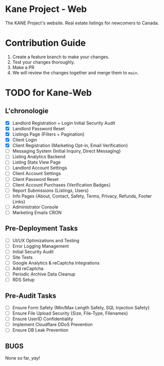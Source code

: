 # Kane Project - Web

The KANE Project's website. Real estate listings for newcomers to Canada.

# Contribution Guide

1. Create a feature branch to make your changes.
2. Test your changes thoroughly.
3. Make a PR
4. We will review the changes together and merge them to `main`.

# TODO for Kane-Web

## L'chronologie

- [x] Landlord Registration + Login Initial Security Audit
- [x] Landlord Password Reset
- [x] Listings Page {Filters + Pagination}
- [x] Client Login
- [x] Client Registration {Marketing Opt-in, Email Verification}
- [ ] Messaging System {Initial Inquiry, Direct Messaging}
- [ ] Listing Analytics Backend
- [ ] Listing Stats View Page
- [ ] Landlord Account Settings
- [ ] Client Account Settings
- [ ] Client Password Reset
- [ ] Client Account Purchases {Verification Badges}
- [ ] Report Submissions {Listings, Users}
- [ ] Info Pages {About, Contact, Safety, Terms, Privacy, Refunds, Footer Links}
- [ ] Administrator Console
- [ ] Marketing Emails CRON

## Pre-Deployment Tasks

- [ ] UI/UX Optimizations and Testing
- [ ] Error Logging Management
- [ ] Initial Security Audit
- [ ] Site Tests
- [ ] Google Analytics & reCaptcha Integrations
- [ ] Add reCaptcha
- [ ] Periodic Archive Data Cleanup
- [ ] RDS Setup

## Pre-Audit Tasks

- [ ] Ensure Form Safety {Min/Max Length Safety, SQL Injection Safety}
- [ ] Ensure File Upload Security {Size, File-Type, Filenames}
- [ ] Ensure UserID Confidentiality
- [ ] Implement Cloudflare DDoS Prevention
- [ ] Ensure DB Leak Prevention

## BUGS

None so far, *yay*!